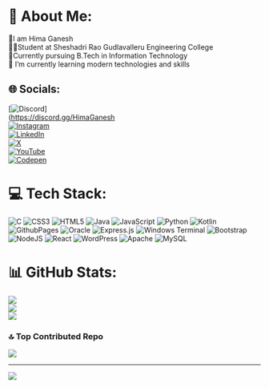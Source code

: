 # 💫 About Me:
🧑I am Hima Ganesh <br>👨‍🎓Student at Sheshadri Rao Gudlavalleru Engineering College <br>📜Currently pursuing B.Tech in Information Technology <br>🌱 I’m currently learning modern technologies and skills


## 🌐 Socials:
[![Discord](https://img.shields.io/badge/Discord-%237289DA.svg?logo=discord&logoColor=white)]<br>(https://discord.gg/HimaGanesh<br>
[![Instagram](https://img.shields.io/badge/Instagram-%23E4405F.svg?logo=Instagram&logoColor=white)](https://instagram.com/HIMAGANESH)<br>[![LinkedIn](https://img.shields.io/badge/LinkedIn-%230077B5.svg?logo=linkedin&logoColor=white)](https://linkedin.com/in/HIMAGANESHKOLLA) <br>[![X](https://img.shields.io/badge/X-black.svg?logo=X&logoColor=white)](https://x.com/@HIMAGANESH94581) <br> [![YouTube](https://img.shields.io/badge/YouTube-%23FF0000.svg?logo=YouTube&logoColor=white)](https://youtube.com/@@himaganesh2204) <br>[![Codepen](https://img.shields.io/badge/Codepen-000000?style=for-the-badge&logo=codepen&logoColor=white)](https://codepen.io/@HIMAGANESH) 

# 💻 Tech Stack:
![C](https://img.shields.io/badge/c-%2300599C.svg?style=for-the-badge&logo=c&logoColor=white) ![CSS3](https://img.shields.io/badge/css3-%231572B6.svg?style=for-the-badge&logo=css3&logoColor=white) ![HTML5](https://img.shields.io/badge/html5-%23E34F26.svg?style=for-the-badge&logo=html5&logoColor=white) ![Java](https://img.shields.io/badge/java-%23ED8B00.svg?style=for-the-badge&logo=openjdk&logoColor=white) ![JavaScript](https://img.shields.io/badge/javascript-%23323330.svg?style=for-the-badge&logo=javascript&logoColor=%23F7DF1E) ![Python](https://img.shields.io/badge/python-3670A0?style=for-the-badge&logo=python&logoColor=ffdd54) ![Kotlin](https://img.shields.io/badge/kotlin-%237F52FF.svg?style=for-the-badge&logo=kotlin&logoColor=white) ![GithubPages](https://img.shields.io/badge/github%20pages-121013?style=for-the-badge&logo=github&logoColor=white) ![Oracle](https://img.shields.io/badge/Oracle-F80000?style=for-the-badge&logo=oracle&logoColor=white) ![Express.js](https://img.shields.io/badge/express.js-%23404d59.svg?style=for-the-badge&logo=express&logoColor=%2361DAFB) ![Windows Terminal](https://img.shields.io/badge/Windows%20Terminal-%234D4D4D.svg?style=for-the-badge&logo=windows-terminal&logoColor=white) ![Bootstrap](https://img.shields.io/badge/bootstrap-%238511FA.svg?style=for-the-badge&logo=bootstrap&logoColor=white) ![NodeJS](https://img.shields.io/badge/node.js-6DA55F?style=for-the-badge&logo=node.js&logoColor=white) ![React](https://img.shields.io/badge/react-%2320232a.svg?style=for-the-badge&logo=react&logoColor=%2361DAFB) ![WordPress](https://img.shields.io/badge/WordPress-%23117AC9.svg?style=for-the-badge&logo=WordPress&logoColor=white) ![Apache](https://img.shields.io/badge/apache-%23D42029.svg?style=for-the-badge&logo=apache&logoColor=white) ![MySQL](https://img.shields.io/badge/mysql-4479A1.svg?style=for-the-badge&logo=mysql&logoColor=white)
# 📊 GitHub Stats:
![](https://github-readme-stats.vercel.app/api?username=Himaganeshkolla&theme=github_dark&hide_border=false&include_all_commits=true&count_private=true)<br/>
![](https://github-readme-streak-stats.herokuapp.com/?user=Himaganeshkolla&theme=github_dark&hide_border=false)<br/>
![](https://github-readme-stats.vercel.app/api/top-langs/?username=Himaganeshkolla&theme=github_dark&hide_border=false&include_all_commits=true&count_private=true&layout=compact)

### 🔝 Top Contributed Repo
![](https://github-contributor-stats.vercel.app/api?username=Himaganeshkolla&limit=5&theme=dark&combine_all_yearly_contributions=true)

---
[![](https://visitcount.itsvg.in/api?id=Himaganeshkolla&icon=0&color=0)](https://visitcount.itsvg.in)

<!-- Proudly created with GPRM ( https://gprm.itsvg.in ) -->
